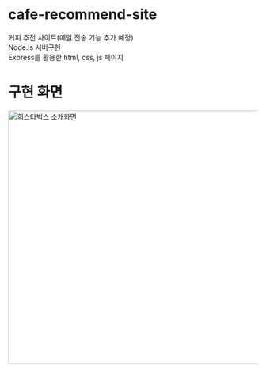 # cafe-recommend-site
커피 추천 사이트(메일 전송 기능 추가 예정)
<br>Node.js 서버구현 
<br>Express를 활용한 html, css, js 페이지 
# 구현 화면
<img width="512" alt="희스타벅스 소개화면" src="https://github.com/user-attachments/assets/37849d3c-d118-4089-a55e-493f47dc6363" />
